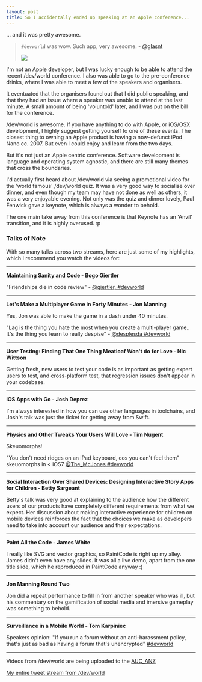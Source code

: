 ```yaml
---
layout: post
title: So I accidentally ended up speaking at an Apple conference...
---
```


... and it was pretty awesome. 


 > `#devworld` was wow. Such app, very awesome. - [@glasnt](https://twitter.com/glasnt/status/638618296992972800)
 > 
 > <img src="https://pbs.twimg.com/media/CNzT9DAUAAERaoe.jpg">

I'm not an Apple developer, but I was lucky enough to be able to attend the recent /dev/world conference. I also was able to go to the pre-conference drinks, where I was able to meet a few of the speakers and organisers. 

It eventuated that the organisers found out that I did public speaking, and that they had an issue where a speaker was unable to attend at the last minute. A small amount of being 'voluntold' later, and I was put on the bill for the conference. 

/dev/world is awesome. If you have anything to do with Apple, or iOS/OSX development, I highly suggest getting yourself to one of these events. The closest thing to owning an Apple product is having a now-defunct iPod Nano cc. 2007. But even I could enjoy and learn from the two days. 

But it's not just an Apple centric conference. Software development is language and operating system agnostic, and there are still many themes that cross the boundaries. 

I'd actually first heard about /dev/world via seeing a promotional video for the 'world famous' /dev/world quiz. It was a very good way to socialise over dinner, and even though my team may have not done as well as others, it was a very enjoyable evening. Not only was the quiz and dinner lovely, Paul Fenwick gave a keynote, which is always a wonder to behold. 

The one main take away from this conference is that Keynote has an 'Anvil' transition, and it is highly overused. :p

### Talks of Note

With so many talks across two streams, here are just some of my highlights, which I recommend you watch the videos for: 

---

**Maintaining Sanity and Code - Bogo Giertler**

"Friendships die in code review" - [@giertler, #devworld](https://twitter.com/glasnt/status/638148270066417664)

---

**Let's Make a Multiplayer Game in Forty Minutes - Jon Manning**

Yes, Jon was able to make the game in a dash under 40 minutes. 

"Lag is the thing you hate the most when you create a multi-player game.. It's the thing you learn to really despise" - [@desplesda #devworld](https://twitter.com/glasnt/status/638161915831693312)

---

**User Testing: Finding That One Thing Meatloaf Won't do for Love - Nic Wittson**

Getting fresh, new users to test your code is as important as getting expert users to test, and cross-platform test, that regression issues don't appear in your codebase. 

---

**iOS Apps with Go - Josh Deprez**

I'm always interested in how you can use other languages in toolchains, and Josh's talk was just the ticket for getting away from Swift.

---

**Physics and Other Tweaks Your Users Will Love - Tim Nugent**

Skeuomorphs!

"You don't need ridges on an iPad keyboard, cos you can't feel them" skeuomorphs in < iOS7 [@The_McJones #devworld](https://twitter.com/glasnt/status/638252499900588032)

---


**Social Interaction Over Shared Devices: Designing Interactive Story Apps for Children - Betty Sargeant**

Betty's talk was very good at explaining to the audience how the different users of our products have completely different requirements from what we expect. Her discussion about making interactive experience for children on mobile devices reinforces the fact that the choices we make as developers need to take into account our audience and their expectations. 

---

**Paint All the Code - James White**

I really like SVG and vector graphics, so PaintCode is right up my alley. James didn't even have any slides. It was all a live demo, apart from the one title slide, which he reproduced in PaintCode anyway :)

---

**Jon Manning Round Two** 

Jon did a repeat performance to fill in from another speaker who was ill, but his commentary on the gamification of social media and imersive gameplay was something to behold. 

---

**Surveillance in a Mobile World - Tom Karpiniec**

Speakers opinion: "If you run a forum without an anti-harassment policy, that's just as bad as having a forum that's unencrypted" [#devworld](https://twitter.com/glasnt/status/638588274353704960)

---

Videos from /dev/world are being uploaded to the [AUC_ANZ](https://www.youtube.com/channel/UCXbRfF4X_3HV_8fndF_gT7Q/videos)

[My entire tweet stream from /dev/world](https://twitter.com/search?f=tweets&vertical=default&q=from%3Aglasnt%20%23devworld&src=typd)
